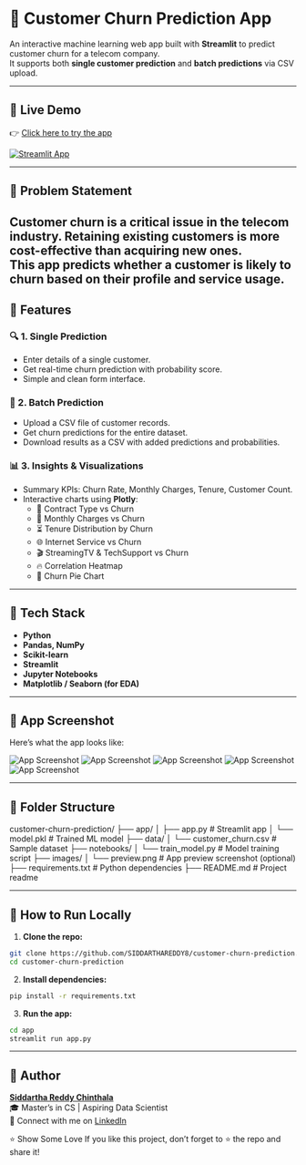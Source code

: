 # 🧠 Customer Churn Prediction App

An interactive machine learning web app built with **Streamlit** to predict customer churn for a telecom company.  
It supports both **single customer prediction** and **batch predictions** via CSV upload.

---

## 🔗 Live Demo

👉 [Click here to try the app](https://customer-churn-prediction-5nkl8w9bf6cxvgguravfav.streamlit.app)

[![Streamlit App](https://img.shields.io/badge/Live%20Demo-Streamlit-blue?logo=streamlit)](https://customer-churn-prediction-5nkl8w9bf6cxvgguravfav.streamlit.app)

---

## 🧩 Problem Statement

Customer churn is a critical issue in the telecom industry. Retaining existing customers is more cost-effective than acquiring new ones.  
This app predicts whether a customer is likely to churn based on their profile and service usage.
---
## 🚀 Features

### 🔍 1. Single Prediction
- Enter details of a single customer.
- Get real-time churn prediction with probability score.
- Simple and clean form interface.

### 📂 2. Batch Prediction
- Upload a CSV file of customer records.
- Get churn predictions for the entire dataset.
- Download results as a CSV with added predictions and probabilities.

### 📊 3. Insights & Visualizations
- Summary KPIs: Churn Rate, Monthly Charges, Tenure, Customer Count.
- Interactive charts using **Plotly**:
  - 📂 Contract Type vs Churn
  - 💸 Monthly Charges vs Churn
  - ⏳ Tenure Distribution by Churn
  - 🌐 Internet Service vs Churn
  - 🎬 StreamingTV & TechSupport vs Churn
  - 🔥 Correlation Heatmap
  - 🥧 Churn Pie Chart

---
## 🧰 Tech Stack

- **Python**
- **Pandas, NumPy**
- **Scikit-learn**
- **Streamlit**
- **Jupyter Notebooks**
- **Matplotlib / Seaborn (for EDA)**

---

## 📸 App Screenshot

Here’s what the app looks like:

![App Screenshot](https://github.com/SIDDARTHAREDDY8/customer-churn-prediction/blob/main/images/Screenshot%202025-08-06%20at%205.40.57%E2%80%AFPM.png?raw=true)
![App Screenshot](https://github.com/SIDDARTHAREDDY8/customer-churn-prediction/blob/main/images/Screenshot%202025-08-06%20at%205.46.40%E2%80%AFPM.png?raw=true)
![App Screenshot](https://github.com/SIDDARTHAREDDY8/customer-churn-prediction/blob/main/images/Screenshot%202025-08-06%20at%205.46.53%E2%80%AFPM.png?raw=true)
![App Screenshot](https://github.com/SIDDARTHAREDDY8/customer-churn-prediction/blob/main/images/Screenshot%202025-08-06%20at%205.47.46%E2%80%AFPM.png?raw=true)
![App Screenshot](https://github.com/SIDDARTHAREDDY8/customer-churn-prediction/blob/main/images/Screenshot%202025-08-06%20at%205.47.53%E2%80%AFPM.png?raw=true)

---
## 📁 Folder Structure

customer-churn-prediction/
├── app/
│ ├── app.py # Streamlit app
│ └── model.pkl # Trained ML model
├── data/
│ └── customer_churn.csv # Sample dataset
├── notebooks/
│ └── train_model.py # Model training script
├── images/
│ └── preview.png # App preview screenshot (optional)
├── requirements.txt # Python dependencies
├── README.md # Project readme


---

## 🏁 How to Run Locally

1. **Clone the repo:**

```bash
git clone https://github.com/SIDDARTHAREDDY8/customer-churn-prediction.git
cd customer-churn-prediction
```
2. **Install dependencies:**

```bash
pip install -r requirements.txt
```
3. **Run the app:**

```bash
cd app
streamlit run app.py
```
---
## 👤 Author

**[Siddartha Reddy Chinthala](https://www.linkedin.com/in/siddarthareddy9)**  
🎓 Master’s in CS | Aspiring Data Scientist  
🔗 Connect with me on [LinkedIn](https://www.linkedin.com/in/siddarthareddy9)

⭐️ Show Some Love
If you like this project, don’t forget to ⭐️ the repo and share it!
